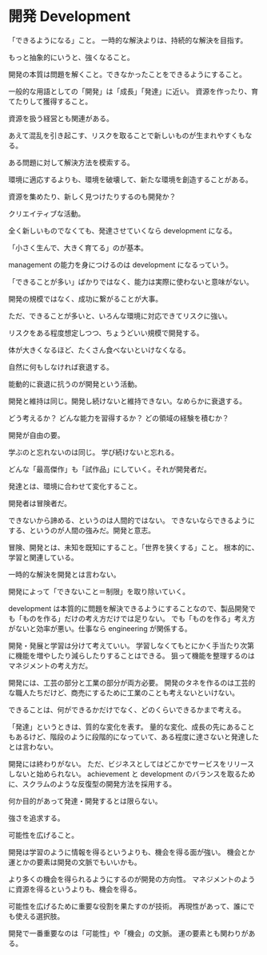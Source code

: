 # 開発 Development

「できるようになる」こと。
一時的な解決よりは、持続的な解決を目指す。

もっと抽象的にいうと、強くなること。

開発の本質は問題を解くこと。できなかったことをできるようにすること。

一般的な用語としての「開発」は「成長」「発達」に近い。
資源を作ったり、育てたりして獲得すること。

資源を扱う経営とも関連がある。

あえて混乱を引き起こす、リスクを取ることで新しいものが生まれやすくもなる。

ある問題に対して解決方法を模索する。

環境に適応するよりも、環境を破壊して、新たな環境を創造することがある。

資源を集めたり、新しく見つけたりするのも開発か？

クリエイティブな活動。

全く新しいものでなくても、発達させていくなら development になる。

「小さく生んで、大きく育てる」のが基本。

management の能力を身につけるのは development になるっていう。

「できることが多い」ばかりではなく、能力は実際に使わないと意味がない。

開発の規模ではなく、成功に繋がることが大事。

ただ、できることが多いと、いろんな環境に対応できてリスクに強い。

リスクをある程度想定しつつ、ちょうどいい規模で開発する。

体が大きくなるほど、たくさん食べないといけなくなる。

自然に何もしなければ衰退する。

能動的に衰退に抗うのが開発という活動。

開発と維持は同じ。開発し続けないと維持できない。なめらかに衰退する。

どう考えるか？
どんな能力を習得するか？
どの領域の経験を積むか？

開発が自由の要。

学ぶのと忘れないのは同じ。
学び続けないと忘れる。

どんな「最高傑作」も「試作品」にしていく。それが開発者だ。

発達とは、環境に合わせて変化すること。

開発者は冒険者だ。

できないから諦める、というのは人間的ではない。
できないならできるようにする、というのが人間の強みだ。開発と意志。

冒険、開発とは、未知を既知にすること。「世界を狭くする」こと。
根本的に、学習と関連している。

一時的な解決を開発とは言わない。

開発によって「できないこと＝制限」を取り除いていく。

development は本質的に問題を解決できるようにすることなので、製品開発でも「ものを作る」だけの考え方だけでは足りない。
でも「ものを作る」考え方がないと効率が悪い。仕事なら engineering が関係する。

開発・発展と学習は分けて考えていい。
学習しなくてもとにかく手当たり次第に機能を増やしたり減らしたりすることはできる。
狙って機能を整理するのはマネジメントの考え方だ。

開発には、工芸の部分と工業の部分が両方必要。
開発のタネを作るのは工芸的な職人たちだけど、商売にするために工業のことも考えないといけない。

できることは、何ができるかだけでなく、どのくらいできるかまで考える。

「発達」というときは、質的な変化を表す。
量的な変化、成長の先にあることもあるけど、階段のように段階的になっていて、ある程度に達さないと発達したとは言わない。

開発には終わりがない。
ただ、ビジネスとしてはどこかでサービスをリリースしないと始められない。
achievement と development のバランスを取るために、スクラムのような反復型の開発方法を採用する。

何か目的があって発達・開発するとは限らない。

強さを追求する。

可能性を広げること。

開発は学習のように情報を得るというよりも、機会を得る面が強い。
機会とか運とかの要素は開発の文脈でもいいかも。

より多くの機会を得られるようにするのが開発の方向性。
マネジメントのように資源を得るというよりも、機会を得る。

可能性を広げるために重要な役割を果たすのが技術。
再現性があって、誰にでも使える選択肢。

開発で一番重要なのは「可能性」や「機会」の文脈。
運の要素とも関わりがある。
